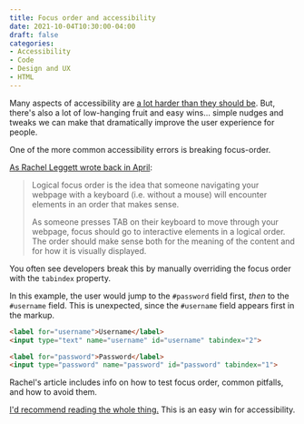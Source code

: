```yaml
---
title: Focus order and accessibility
date: 2021-10-04T10:30:00-04:00
draft: false
categories:
- Accessibility
- Code
- Design and UX
- HTML
---
```


Many aspects of accessibility are [a lot harder than they should be](/accessibility-is-hard.-its-also-your-job./). But, there's also a lot of low-hanging fruit and easy wins... simple nudges and tweaks we can make that dramatically improve the user experience for people.

One of the more common accessibility errors is breaking focus-order.

[As Rachel Leggett wrote back in April](https://devyarns.com/logical-focus-order/):

> Logical focus order is the idea that someone navigating your webpage with a keyboard (i.e. without a mouse) will encounter elements in an order that makes sense.
>
> As someone presses TAB on their keyboard to move through your webpage, focus should go to interactive elements in a logical order. The order should make sense both for the meaning of the content and for how it is visually displayed.

You often see developers break this by manually overriding the focus order with the `tabindex` property.

In this example, the user would jump to the `#password` field first, _then_ to the `#username` field. This is unexpected, since the `#username` field appears first in the markup.

```html
<label for="username">Username</label>
<input type="text" name="username" id="username" tabindex="2">

<label for="password">Password</label>
<input type="password" name="password" id="password" tabindex="1">
```

Rachel's article includes info on how to test focus order, common pitfalls, and how to avoid them. 

[I'd recommend reading the whole thing.](https://devyarns.com/logical-focus-order/) This is an easy win for accessibility.